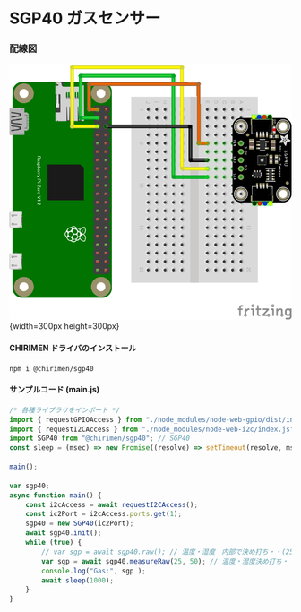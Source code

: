 # SGP40 ガスセンサー

### 配線図

![配線図](./schematic.png "schematic"){width=300px height=300px}

#### CHIRIMEN ドライバのインストール

```shell
npm i @chirimen/sgp40
```

#### サンプルコード (main.js)

```javascript
/* 各種ライブラリをインポート */
import { requestGPIOAccess } from "./node_modules/node-web-gpio/dist/index.js"; // WebGPIO
import { requestI2CAccess } from "./node_modules/node-web-i2c/index.js"; // WebI2C
import SGP40 from "@chirimen/sgp40"; // SGP40
const sleep = (msec) => new Promise((resolve) => setTimeout(resolve, msec));

main();

var sgp40;
async function main() {
	const i2cAccess = await requestI2CAccess();
	const ic2Port = i2cAccess.ports.get(1);
	sgp40 = new SGP40(ic2Port);
	await sgp40.init();
	while (true) {
		// var sgp = await sgp40.raw(); // 温度・湿度　内部で決め打ち・・(25℃,50%)
		var sgp = await sgp40.measureRaw(25, 50); // 温度・湿度決め打ち・・
		console.log("Gas:", sgp );
		await sleep(1000);
	}
}
```
